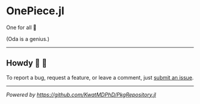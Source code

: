 # OnePiece.jl

One for all :eagle:

(Oda is a genius.)

---

## Howdy :wave: :cowboy_hat_face:

To report a bug, request a feature, or leave a comment, just [submit an issue](https://github.com/KwatMDPhD/OnePiece.jl/issues/new/choose).

---

_Powered by https://github.com/KwatMDPhD/PkgRepository.jl_
